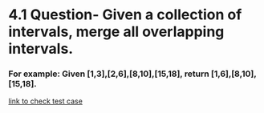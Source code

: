 ﻿# 4.1 Question- Given a collection of intervals, merge all overlapping intervals.
### For example: Given [1,3],[2,6],[8,10],[15,18], return [1,6],[8,10],[15,18].

[link to check test case](https://www.interviewbit.com/problems/merge-overlapping-intervals/)
